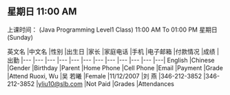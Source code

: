 
## 星期日 11:00 AM
上课时间：  (Java Programming Level1 Class)    11:00 AM To 01:00 PM    星期日 (Sunday)

英文名	|中文名	|性别	|出生日	|家长	|家庭电话	|手机	|电子邮箱	|付款情况	|成绩	|出勤
|--- |--- |--- |--- |--- |--- |--- |--- |--- |--- |--- |---|
English	|Chinese	|Gender	|Birthday	|Parent	|Home Phone	|Cell Phone	|Email	|Payment	|Grade	|Attend
Ruoxi, Wu	|吴 若曦	|Female	|11/12/2007	|刘 燕	|346-212-3852	|346-212-3852	|yliu10@slb.com	|Not Paid	|Grades	|Attendances

